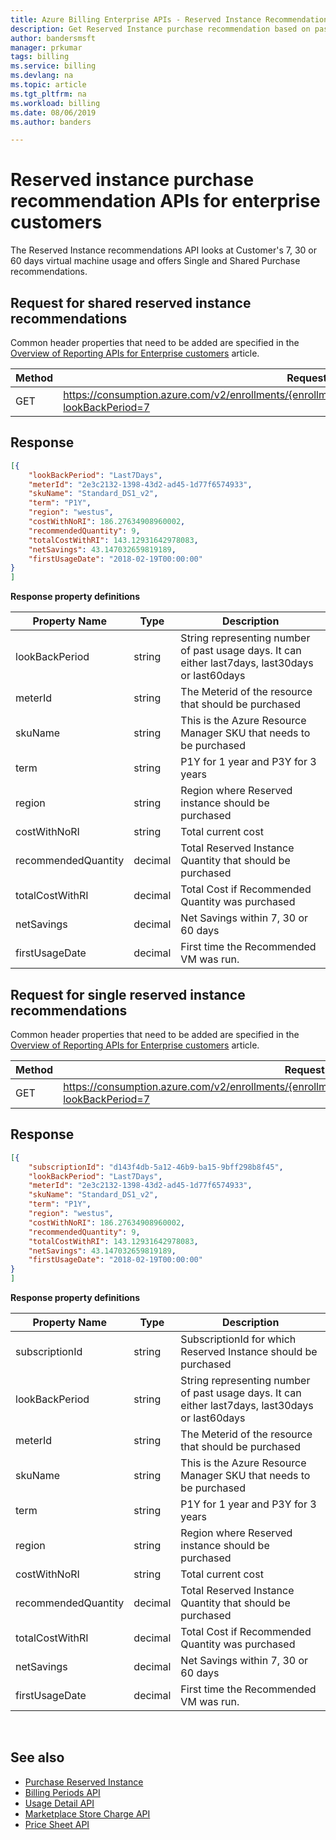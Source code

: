 ```yaml
---
title: Azure Billing Enterprise APIs - Reserved Instance Recommendation
description: Get Reserved Instance purchase recommendation based on past usage.
author: bandersmsft
manager: prkumar
tags: billing
ms.service: billing
ms.devlang: na
ms.topic: article
ms.tgt_pltfrm: na
ms.workload: billing
ms.date: 08/06/2019
ms.author: banders

---
```

# Reserved instance purchase recommendation APIs for enterprise customers

The Reserved Instance recommendations API looks at Customer's 7, 30 or 60 days virtual machine usage and offers Single and Shared Purchase recommendations.


## Request for shared reserved instance recommendations
Common header properties that need to be added are specified in the [Overview of Reporting APIs for Enterprise customers](https://docs.microsoft.com/azure/billing/billing-enterprise-api) article.

|Method | Request URI|
|-|-|
|GET| https://consumption.azure.com/v2/enrollments/{enrollmentNumber}/SharedReservationRecommendations?lookBackPeriod=7

## Response
```json
[{
	"lookBackPeriod": "Last7Days",
	"meterId": "2e3c2132-1398-43d2-ad45-1d77f6574933",
	"skuName": "Standard_DS1_v2",
	"term": "P1Y",
	"region": "westus",
	"costWithNoRI": 186.27634908960002,
	"recommendedQuantity": 9,
	"totalCostWithRI": 143.12931642978083,
	"netSavings": 43.147032659819189,
	"firstUsageDate": "2018-02-19T00:00:00"
}
]
```
**Response property definitions**

|Property Name| Type| Description|
|-|-|-|
|lookBackPeriod|string|String representing number of past usage days. It can either last7days, last30days or last60days|
|meterId|string |The Meterid of the resource that should be purchased|
|skuName|string |This is the Azure Resource Manager SKU that needs to be purchased|
|term|string| P1Y for 1 year and P3Y for 3 years|
|region|string| Region where Reserved instance should be purchased|
|costWithNoRI|string| Total current cost|
|recommendedQuantity|decimal| Total Reserved Instance Quantity that should be purchased|
|totalCostWithRI|decimal| Total Cost if Recommended Quantity was purchased|
|netSavings|decimal| Net Savings within 7, 30 or 60 days|
|firstUsageDate|decimal| First time the Recommended VM was run.|



## Request for single reserved instance recommendations
Common header properties that need to be added are specified in the [Overview of Reporting APIs for Enterprise customers](https://docs.microsoft.com/azure/billing/billing-enterprise-api) article.

|Method | Request URI|
|-|-|
|GET| https://consumption.azure.com/v2/enrollments/{enrollmentNumber}/SingleReservationRecommendations?lookBackPeriod=7

## Response

```json
[{
	"subscriptionId": "d143f4db-5a12-46b9-ba15-9bff298b8f45",
	"lookBackPeriod": "Last7Days",
	"meterId": "2e3c2132-1398-43d2-ad45-1d77f6574933",
	"skuName": "Standard_DS1_v2",
	"term": "P1Y",
	"region": "westus",
	"costWithNoRI": 186.27634908960002,
	"recommendedQuantity": 9,
	"totalCostWithRI": 143.12931642978083,
	"netSavings": 43.147032659819189,
	"firstUsageDate": "2018-02-19T00:00:00"
}
]
```

**Response property definitions**

|Property Name| Type| Description|
|-|-|-|
|subscriptionId|string|SubscriptionId for which Reserved Instance should be purchased|
|lookBackPeriod|string|String representing number of past usage days. It can either last7days, last30days or last60days|
|meterId|string |The Meterid of the resource that should be purchased|
|skuName|string |This is the Azure Resource Manager SKU that needs to be purchased|
|term|string| P1Y for 1 year and P3Y for 3 years|
|region|string| Region where Reserved instance should be purchased|
|costWithNoRI|string| Total current cost|
|recommendedQuantity|decimal| Total Reserved Instance Quantity that should be purchased|
|totalCostWithRI|decimal| Total Cost if Recommended Quantity was purchased|
|netSavings|decimal| Net Savings within 7, 30 or 60 days|
|firstUsageDate|decimal| First time the Recommended VM was run.|


<br/>

## See also

* [Purchase Reserved Instance](https://docs.microsoft.com/en-us/azure/virtual-machines/windows/prepay-reserved-vm-instances)
* [Billing Periods API](billing-enterprise-api-billing-periods.md)
* [Usage Detail API](billing-enterprise-api-usage-detail.md)
* [Marketplace Store Charge API](billing-enterprise-api-marketplace-storecharge.md)
* [Price Sheet API](billing-enterprise-api-pricesheet.md)
